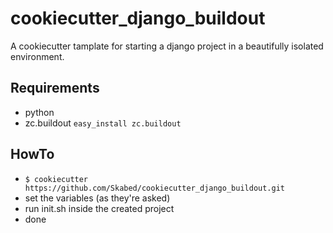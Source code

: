 # cookiecutter_django_buildout

A cookiecutter tamplate for starting a django project in a beautifully isolated environment.

## Requirements
* python
* zc.buildout `easy_install zc.buildout`


## HowTo

* `$ cookiecutter https://github.com/Skabed/cookiecutter_django_buildout.git`
* set the variables (as they're asked)   
* run init.sh inside the created project
* done

